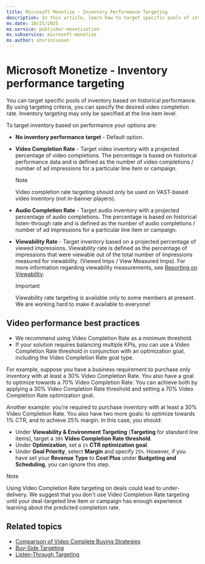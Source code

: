 ```yaml
---
title: Microsoft Monetize - Inventory Performance Targeting
description: In this article, learn how to target specific pools of inventory based on historical performance.
ms.date: 10/21/2025
ms.service: publisher-monetization
ms.subservice: microsoft-monetize
ms.author: shsrinivasan
---
```


# Microsoft Monetize - Inventory performance targeting

You can target specific pools of inventory based on historical performance. By using targeting criteria, you can specify the desired video completion rate. Inventory targeting may only be specified at the line item level.

To target inventory based on performance your options are:

- **No inventory performance target** - Default option.
- **Video Completion Rate** - Target video inventory with a projected percentage of video completions. The percentage is based on historical performance data and is defined as the number of video completions / number of ad impressions for a particular line item or campaign.
  
  > [!NOTE]
  > Video completion rate targeting should only be used on VAST-based video inventory (not in-banner players).

- **Audio Completion Rate** - Target audio inventory with a projected percentage of audio completions. The percentage is based on historical listen-through rate and is defined as the number of audio completions / number of ad impressions for a particular line item or campaign.
- **Viewability Rate** - Target inventory based on a projected percentage of viewed impressions. Viewability rate is defined as the percentage of impressions that were viewable out of the total number of impressions measured for viewability. (Viewed Imps / View Measured Imps). For more information regarding viewability measurements, see [Reporting on Viewability](reporting-on-viewability.md).

    > [!IMPORTANT]
    > Viewability rate targeting is available only to some members at present. We are working hard to make it available to everyone!

## Video performance best practices

- We recommend using Video Completion Rate as a minimum threshold.
- If your solution requires balancing multiple KPIs, you can use a Video Completion Rate threshold in conjunction with an optimization goal, including the Video Completion Rate goal type.

For example, suppose you have a business requirement to purchase only inventory with at least a 30% Video Completion Rate. You also have a goal to optimize towards a 70% Video Completion Rate. You can achieve both by applying a 30% Video Completion Rate threshold and setting a 70% Video Completion Rate optimization goal.

Another example: you're required to purchase inventory with at least a 30% Video Completion Rate. You also have two more goals: to optimize towards 1% CTR, and to achieve 25% margin. In this case, you should:

- Under **Viewability & Environment Targeting** (**Targeting** for standard line items), target a `30%` **Video Completion Rate threshold**.
- Under **Optimization**, set a `1%` **CTR optimization goal**.
- Under **Goal Priority**, select **Margin** and specify `25%`. However, if you have set your **Revenue Type** to **Cost Plus** under **Budgeting and Scheduling**, you can ignore this step.

> [!NOTE]
> Using Video Completion Rate targeting on deals could lead to under-delivery. We suggest that you don't use Video Completion Rate targeting until your deal-targeted line item or campaign has enough experience learning about the predicted completion rate.

## Related topics

- [Comparison of Video Complete Buying Strategies](comparison-of-video-complete-buying-strategies.md)
- [Buy-Side Targeting](buy-side-targeting.md)
- [Listen-Through Targeting](listen-through-targeting.md)
